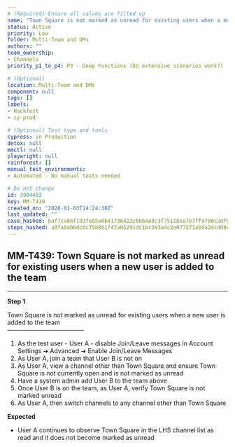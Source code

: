 ```yaml
---
# (Required) Ensure all values are filled up
name: "Town Square is not marked as unread for existing users when a new user is added to the team"
status: Active
priority: Low
folder: Multi-Team and DMs
authors: ""
team_ownership: 
- Channels
priority_p1_to_p4: P3 - Deep Functions (Do extensive scenarios work?)

# (Optional)
location: Multi-Team and DMs
component: null
tags: []
labels: 
- Hackfest
- cy-prod

# (Optional) Test type and tools
cypress: in Production
detox: null
mmctl: null
playwright: null
rainforest: []
manual_test_environments: 
- Automated - No manual tests needed

# Do not change
id: 3904493
key: MM-T439
created_on: "2020-01-03T14:24:30Z"
last_updated: ""
case_hashed: baf7ca86f193fe05a0b41736422c6bb4a8c3f75128ea7b7ff9700c2df0b09709c4cf5adf78b8ea3bbd216d04194c1259
steps_hashed: a8fa0ab6dc0c75b861f47a0529cdc1bc393a4c2e077371a0da2dcd08e84f6fc1880fee0bd3e25601b6ad25ea11140325
---
```


<!-- (Auto-generated) Based on frontmatter's "key" and "name" -->

## MM-T439: Town Square is not marked as unread for existing users when a new user is added to the team

---

**Step 1**

Town Square is not marked as unread for existing users when a new user is added to the team\
–––––––––––––––––––––––––

1. As the test user - User A - disable Join/Leave messages in Account Settings ➜ Advanced ➜ Enable Join/Leave Messages
2. As User A, join a team that User B is not on
3. As User A, view a channel other than Town Square and ensure Town Square is not currently open and is not marked as unread
4. Have a system admin add User B to the team above
5. Once User B is on the team, as User A, verify Town Square is not marked unread
6. As User A, then switch channels to any channel other than Town Square

**Expected**

- User A continues to observe Town Square in the LHS channel list as read and it does not become marked as unread
